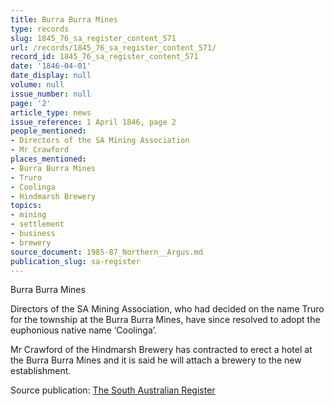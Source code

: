 ```yaml
---
title: Burra Burra Mines
type: records
slug: 1845_76_sa_register_content_571
url: /records/1845_76_sa_register_content_571/
record_id: 1845_76_sa_register_content_571
date: '1846-04-01'
date_display: null
volume: null
issue_number: null
page: '2'
article_type: news
issue_reference: 1 April 1846, page 2
people_mentioned:
- Directors of the SA Mining Association
- Mr Crawford
places_mentioned:
- Burra Burra Mines
- Truro
- Coolinga
- Hindmarsh Brewery
topics:
- mining
- settlement
- business
- brewery
source_document: 1985-87_Northern__Argus.md
publication_slug: sa-register
---
```


Burra Burra Mines

Directors of the SA Mining Association, who had decided on the name Truro for the township at the Burra Burra Mines, have since resolved to adopt the euphonious native name ‘Coolinga’.

Mr Crawford of the Hindmarsh Brewery has contracted to erect a hotel at the Burra Burra Mines and it is said he will attach a brewery to the new establishment.

Source publication: [The South Australian Register](/publications/sa-register/)
